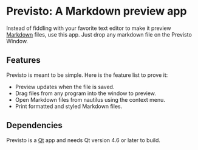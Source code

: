 # Previsto: A Markdown preview app

Instead of fiddling with your favorite text editor to
make it preview [Markdown][1] files, use this app. Just 
drop any markdown file on the Previsto Window.

## Features

Previsto is meant to be simple. Here is the feature
list to prove it:

- Preview updates when the file is saved.
- Drag files from any program into the window to preview.
- Open Markdown files from nautilus using the context menu.
- Print formatted and styled Markdown files.

## Dependencies

Previsto is a [Qt][2] app and needs Qt version 4.6 or later
to build.

[1]: http://daringfireball.net/projects/markdown
[2]: http://qt.nokia.com
